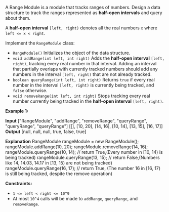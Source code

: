 
A Range Module is a module that tracks ranges of numbers. Design a data structure to track the ranges represented as  **half-open intervals**  and query about them.

A  **half-open interval**  `[left, right)`  denotes all the real numbers  `x`  where  `left <= x < right`.

Implement the  `RangeModule`  class:

-   `RangeModule()`  Initializes the object of the data structure.
-   `void addRange(int left, int right)`  Adds the  **half-open interval**  `[left, right)`, tracking every real number in that interval. Adding an interval that partially overlaps with currently tracked numbers should add any numbers in the interval  `[left, right)`  that are not already tracked.
-   `boolean queryRange(int left, int right)`  Returns  `true`  if every real number in the interval  `[left, right)`  is currently being tracked, and  `false`  otherwise.
-   `void removeRange(int left, int right)`  Stops tracking every real number currently being tracked in the  **half-open interval**  `[left, right)`.

**Example 1:**

**Input**
["RangeModule", "addRange", "removeRange", "queryRange", "queryRange", "queryRange"]
[[], [10, 20], [14, 16], [10, 14], [13, 15], [16, 17]]
**Output**
[null, null, null, true, false, true]

**Explanation**
RangeModule rangeModule = new RangeModule();
rangeModule.addRange(10, 20);
rangeModule.removeRange(14, 16);
rangeModule.queryRange(10, 14); // return True,(Every number in [10, 14) is being tracked)
rangeModule.queryRange(13, 15); // return False,(Numbers like 14, 14.03, 14.17 in [13, 15) are not being tracked)
rangeModule.queryRange(16, 17); // return True, (The number 16 in [16, 17) is still being tracked, despite the remove operation)

**Constraints:**

-   `1 <= left < right <= 10^9`
-   At most  `10^4`  calls will be made to  `addRange`,  `queryRange`, and  `removeRange`.